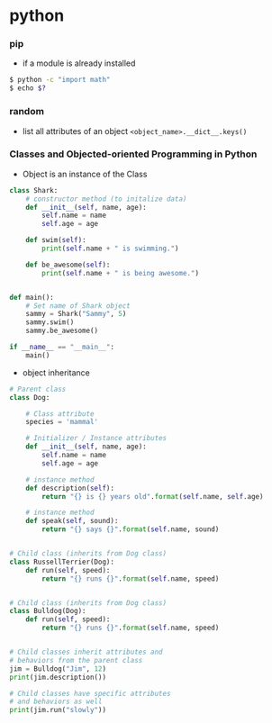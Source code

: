 # python

### pip
- if a module is already installed
```bash
$ python -c "import math"
$ echo $?
```

### random
- list all attributes of an object `<object_name>.__dict__.keys()
`

### Classes and Objected-oriented Programming in Python
- Object is an instance of the Class
```Python
class Shark:
    # constructor method (to initalize data)
    def __init__(self, name, age):
        self.name = name
        self.age = age

    def swim(self):
        print(self.name + " is swimming.")

    def be_awesome(self):
        print(self.name + " is being awesome.")


def main():
    # Set name of Shark object
    sammy = Shark("Sammy", 5)
    sammy.swim()
    sammy.be_awesome()

if __name__ == "__main__":
    main()
```
- object inheritance
```Python
# Parent class
class Dog:

    # Class attribute
    species = 'mammal'

    # Initializer / Instance attributes
    def __init__(self, name, age):
        self.name = name
        self.age = age

    # instance method
    def description(self):
        return "{} is {} years old".format(self.name, self.age)

    # instance method
    def speak(self, sound):
        return "{} says {}".format(self.name, sound)


# Child class (inherits from Dog class)
class RussellTerrier(Dog):
    def run(self, speed):
        return "{} runs {}".format(self.name, speed)


# Child class (inherits from Dog class)
class Bulldog(Dog):
    def run(self, speed):
        return "{} runs {}".format(self.name, speed)


# Child classes inherit attributes and
# behaviors from the parent class
jim = Bulldog("Jim", 12)
print(jim.description())

# Child classes have specific attributes
# and behaviors as well
print(jim.run("slowly"))

```
